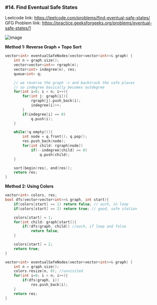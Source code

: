 ### #14. Find Eventual Safe States

Leetcode link: https://leetcode.com/problems/find-eventual-safe-states/
GFG Problem link: https://practice.geeksforgeeks.org/problems/eventual-safe-states/1 

![image](https://user-images.githubusercontent.com/27401142/202837820-0becabb9-8c0d-46e6-937b-6ce3af459d5f.png)

**Method 1: Reverse Graph + Topo Sort**
```cpp
vector<int> eventualSafeNodes(vector<vector<int>>& graph) {
    int n = graph.size();
    vector<vector<int>> rgraph(n);
    vector<int> indegree(n), res;
    queue<int> q;

    // we reverse the graph -> and backtrack the safe places
    // so indegree basically becomes outdegree
    for(int i=0; i < n; i++){
        for(int j: graph[i]){
            rgraph[j].push_back(i);
            indegree[i]++;
        }
        if(indegree[i] == 0)
            q.push(i);
    }

    while(!q.empty()){
        int node = q.front(); q.pop();
        res.push_back(node);
        for(int child: rgraph[node])
            if(--indegree[child] == 0)
                q.push(child);
    }

    sort(begin(res), end(res));
    return res;
}
```

**Method 2: Using Colors**
```cpp
vector<int> colors, res;
bool dfs(vector<vector<int>>& graph, int start){
    if(colors[start] == 1) return false; // ouch, in loop
    if(colors[start] == 2) return true; // good, safe station

    colors[start] = 1;
    for(int child: graph[start]){
        if(!dfs(graph, child)) //ouch, if loop and false
            return false;
    }

    colors[start] = 2;
    return true;
}

vector<int> eventualSafeNodes(vector<vector<int>>& graph) {
    int n = graph.size();
    colors.resize(n, 0); //unvisited
    for(int i=0; i < n; i++){
        if(dfs(graph, i))
            res.push_back(i);
    }
    return res;
}
```
